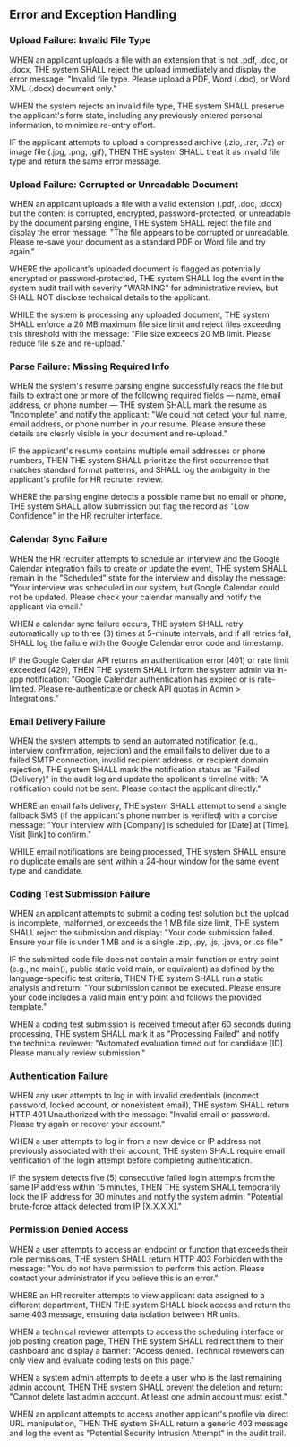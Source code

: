 ## Error and Exception Handling

### Upload Failure: Invalid File Type

WHEN an applicant uploads a file with an extension that is not .pdf, .doc, or .docx, THE system SHALL reject the upload immediately and display the error message: "Invalid file type. Please upload a PDF, Word (.doc), or Word XML (.docx) document only."

WHEN the system rejects an invalid file type, THE system SHALL preserve the applicant's form state, including any previously entered personal information, to minimize re-entry effort.

IF the applicant attempts to upload a compressed archive (.zip, .rar, .7z) or image file (.jpg, .png, .gif), THEN THE system SHALL treat it as invalid file type and return the same error message.

### Upload Failure: Corrupted or Unreadable Document

WHEN an applicant uploads a file with a valid extension (.pdf, .doc, .docx) but the content is corrupted, encrypted, password-protected, or unreadable by the document parsing engine, THE system SHALL reject the file and display the error message: "The file appears to be corrupted or unreadable. Please re-save your document as a standard PDF or Word file and try again."

WHERE the applicant's uploaded document is flagged as potentially encrypted or password-protected, THE system SHALL log the event in the system audit trail with severity "WARNING" for administrative review, but SHALL NOT disclose technical details to the applicant.

WHILE the system is processing any uploaded document, THE system SHALL enforce a 20 MB maximum file size limit and reject files exceeding this threshold with the message: "File size exceeds 20 MB limit. Please reduce file size and re-upload."

### Parse Failure: Missing Required Info

WHEN the system's resume parsing engine successfully reads the file but fails to extract one or more of the following required fields — name, email address, or phone number — THE system SHALL mark the resume as "Incomplete" and notify the applicant: "We could not detect your full name, email address, or phone number in your resume. Please ensure these details are clearly visible in your document and re-upload."

IF the applicant's resume contains multiple email addresses or phone numbers, THEN THE system SHALL prioritize the first occurrence that matches standard format patterns, and SHALL log the ambiguity in the applicant's profile for HR recruiter review.

WHERE the parsing engine detects a possible name but no email or phone, THE system SHALL allow submission but flag the record as "Low Confidence" in the HR recruiter interface.

### Calendar Sync Failure

WHEN the HR recruiter attempts to schedule an interview and the Google Calendar integration fails to create or update the event, THE system SHALL remain in the "Scheduled" state for the interview and display the message: "Your interview was scheduled in our system, but Google Calendar could not be updated. Please check your calendar manually and notify the applicant via email."

WHEN a calendar sync failure occurs, THE system SHALL retry automatically up to three (3) times at 5-minute intervals, and if all retries fail, SHALL log the failure with the Google Calendar error code and timestamp.

IF the Google Calendar API returns an authentication error (401) or rate limit exceeded (429), THEN THE system SHALL inform the system admin via in-app notification: "Google Calendar authentication has expired or is rate-limited. Please re-authenticate or check API quotas in Admin > Integrations."

### Email Delivery Failure

WHEN the system attempts to send an automated notification (e.g., interview confirmation, rejection) and the email fails to deliver due to a failed SMTP connection, invalid recipient address, or recipient domain rejection, THE system SHALL mark the notification status as "Failed (Delivery)" in the audit log and update the applicant's timeline with: "A notification could not be sent. Please contact the applicant directly."

WHERE an email fails delivery, THE system SHALL attempt to send a single fallback SMS (if the applicant's phone number is verified) with a concise message: "Your interview with [Company] is scheduled for [Date] at [Time]. Visit [link] to confirm."

WHILE email notifications are being processed, THE system SHALL ensure no duplicate emails are sent within a 24-hour window for the same event type and candidate.

### Coding Test Submission Failure

WHEN an applicant attempts to submit a coding test solution but the upload is incomplete, malformed, or exceeds the 1 MB file size limit, THE system SHALL reject the submission and display: "Your code submission failed. Ensure your file is under 1 MB and is a single .zip, .py, .js, .java, or .cs file."

IF the submitted code file does not contain a main function or entry point (e.g., no main(), public static void main, or equivalent) as defined by the language-specific test criteria, THEN THE system SHALL run a static analysis and return: "Your submission cannot be executed. Please ensure your code includes a valid main entry point and follows the provided template."

WHEN a coding test submission is received timeout after 60 seconds during processing, THE system SHALL mark it as "Processing Failed" and notify the technical reviewer: "Automated evaluation timed out for candidate [ID]. Please manually review submission."

### Authentication Failure

WHEN any user attempts to log in with invalid credentials (incorrect password, locked account, or nonexistent email), THE system SHALL return HTTP 401 Unauthorized with the message: "Invalid email or password. Please try again or recover your account."

WHEN a user attempts to log in from a new device or IP address not previously associated with their account, THE system SHALL require email verification of the login attempt before completing authentication.

IF the system detects five (5) consecutive failed login attempts from the same IP address within 15 minutes, THEN THE system SHALL temporarily lock the IP address for 30 minutes and notify the system admin: "Potential brute-force attack detected from IP [X.X.X.X]."

### Permission Denied Access

WHEN a user attempts to access an endpoint or function that exceeds their role permissions, THE system SHALL return HTTP 403 Forbidden with the message: "You do not have permission to perform this action. Please contact your administrator if you believe this is an error."

WHERE an HR recruiter attempts to view applicant data assigned to a different department, THEN THE system SHALL block access and return the same 403 message, ensuring data isolation between HR units.

WHEN a technical reviewer attempts to access the scheduling interface or job posting creation page, THEN THE system SHALL redirect them to their dashboard and display a banner: "Access denied. Technical reviewers can only view and evaluate coding tests on this page."

WHEN a system admin attempts to delete a user who is the last remaining admin account, THEN THE system SHALL prevent the deletion and return: "Cannot delete last admin account. At least one admin account must exist."

WHEN an applicant attempts to access another applicant's profile via direct URL manipulation, THEN THE system SHALL return a generic 403 message and log the event as "Potential Security Intrusion Attempt" in the audit trail.